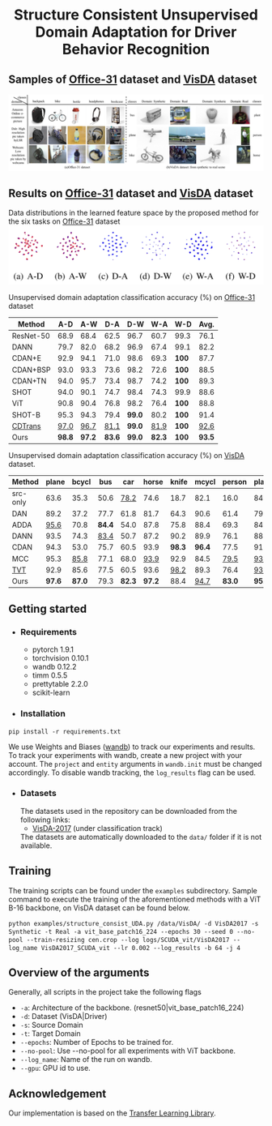 # <div align="center">Structure Consistent Unsupervised Domain Adaptation for Driver Behavior Recognition</div>

## Samples of [Office-31](https://faculty.cc.gatech.edu/~judy/domainadapt/) dataset and [VisDA](https://ai.bu.edu/visda-2017/) dataset
<img src="assets/office31visda1.png">

## Results on [Office-31](https://faculty.cc.gatech.edu/~judy/domainadapt/) dataset and [VisDA](https://ai.bu.edu/visda-2017/) dataset
Data distributions in the learned feature space by the proposed method for the six tasks on [Office-31](https://faculty.cc.gatech.edu/~judy/domainadapt/) dataset
<img src="assets/tsne.png">


Unsupervised domain adaptation classification accuracy (%) on [Office-31](https://faculty.cc.gatech.edu/~judy/domainadapt/) dataset

| Method                      | A-D      | A-W         | D-A         | D-W      | W-A         | W-D     | Avg.        |
| --------------------------- | -------- | ----------- | ----------- | -------- | ----------- | ------- | ----------- |
| ResNet-50                   | 68.9     | 68.4        | 62.5        | 96.7     | 60.7        | 99.3    | 76.1        |
| DANN                        | 79.7     | 82.0        | 68.2        | 96.9     | 67.4        | 99.1    | 82.2        |
| CDAN+E                      | 92.9     | 94.1        | 71.0        | 98.6     | 69.3        | **100** | 87.7        |
| CDAN+BSP                    | 93.0     | 93.3        | 73.6        | 98.2     | 72.6        | **100** | 88.5        |
| CDAN+TN                     | 94.0     | 95.7        | 73.4        | 98.7     | 74.2        | **100** | 89.3        |
| SHOT                        | 94.0     | 90.1        | 74.7        | 98.4     | 74.3        | 99.9    | 88.6        |
| ViT                         | 90.8     | 90.4        | 76.8        | 98.2     | 76.4        | **100** | 88.8        |
| SHOT-B                      | 95.3     | 94.3        | 79.4        | **99.0** | 80.2        | **100** | 91.4        |
| [CDTrans](https://github.com/CDTrans/CDTrans) | <u>97.0  | <u>96.7</u> | <u>81.1</u> | **99.0** | <u>81.9</u> | **100** | <u>92.6</u> |
| Ours                        | **98.8** | **97.2**    | **83.6**      | **99.0** | **82.3**      | **100** | **93.5**    |

Unsupervised domain adaptation classification accuracy (%) on [VisDA](https://ai.bu.edu/visda-2017/) dataset.

| Method           | **plane**     | bcycl | bus  | car  | horse       | knife       | mcycl | person | plant | sktbrd | train | truck       | Avg.        |
| ------------------ | ------------- | -------------- | ------------- | ------------- | -------------- | -------------- | -------------- | --------------- | -------------- | --------------- | -------------- | -------------- | ------------- |
| src-only           | 63.6          | 35.3           | 50.6          | <u>78.2</u> | 74.6           | 18.7           | 82.1           | 16.0            | 84.2           | 35.5            | 77.4           | 4.7            | 56.9          |
| DAN                | 89.2          | 37.2           | 77.7          | 61.8          | 81.7           | 64.3           | 90.6           | 61.4            | 79.9           | 37.7            | 88.1           | 27.4           | 67.2          |
| ADDA               | <u>95.6</u> | 70.8           | **84.4**    | 54.0          | 87.8           | 75.8           | 88.4           | 69.3            | 84.1           | 86.2            | 85.0           | 48.0           | 74.3          |
| DANN               | 93.5          | 74.3           | <u>83.4</u> | 50.7          | 87.2           | 90.2           | 89.9           | 76.1            | 88.1           | 91.4            | 89.7           | 39.8           | 74.9          |
| CDAN               | 94.3          | 53.0           | 75.7          | 60.5          | 93.9           | **98.3**    | **96.4** | 77.5            | 91.6           | 81.8            | 87.4           | 45.2           | 79.6          |
| MCC                | 95.3          | <u>85.8</u> | 77.1          | 68.0          | <u>93.9</u> | 92.9           | 84.5           | <u>79.5</u> | <u>93.6</u>    | <u>93.7</u> | 85.3           | <u>53.8</u> | 80.4          |
| [TVT](https://github.com/uta-smile/TVT) | 92.9          | 85.6           | 77.5          | 60.5          | 93.6           | <u>98.2</u> | 89.3           | 76.4            | <u>93.6</u> | 92.0            | <u>91.7</u> | **55.7** | <u>83.9</u> |
| Ours               | **97.6**    | **87.0** | 79.3          | **82.3**    | **97.2** | 88.4           | <u>94.7</u> | **83.0** | **95.6** | **97.8** | **92.2** | 52.8           | **87.3** |


## Getting started

* ### Requirements
	<ul>
	<li>pytorch 1.9.1</li>
	<li>torchvision 0.10.1</li>
	<li>wandb 0.12.2</li>
	<li>timm 0.5.5</li>
	<li>prettytable 2.2.0</li>
	<li> scikit-learn </li>
	</ul>
* ### Installation
```
pip install -r requirements.txt
```
We use Weights and Biases ([wandb](https://wandb.ai/site)) to track our experiments and results. To track your experiments with wandb, create a new project with your account. The ```project``` and ```entity``` arguments in ```wandb.init``` must be changed accordingly. To disable wandb tracking, the ```log_results``` flag can be used. 

* ### Datasets
   The datasets used in the repository can be downloaded from the following links:
	   <ul>
	   <li>[VisDA-2017](https://github.com/VisionLearningGroup/taskcv-2017-public) (under classification track)</li>
	   </ul>
	The datasets are automatically downloaded to the ```data/``` folder if it is not available.
## Training
The training scripts can be found under the `examples` subdirectory. 
Sample command to execute the training of the aforementioned methods with a ViT B-16 backbone,  on VisDA dataset can be found below. 
```
python examples/structure_consist_UDA.py /data/VisDA/ -d VisDA2017 -s Synthetic -t Real -a vit_base_patch16_224 --epochs 30 --seed 0 --no-pool --train-resizing cen.crop --log logs/SCUDA_vit/VisDA2017 --log_name VisDA2017_SCUDA_vit --lr 0.002 --log_results -b 64 -j 4
```

## Overview of the arguments
Generally, all scripts in the project take the following flags
- `-a`: Architecture of the backbone. (resnet50|vit_base_patch16_224)
- `-d`: Dataset (VisDA|Driver) 
- `-s`: Source Domain
- `-t`: Target Domain
- `--epochs`: Number of Epochs to be trained for.
- `--no-pool`: Use --no-pool for all experiments with ViT backbone.
- `--log_name`: Name of the run on wandb.
- `--gpu`: GPU id to use.

## Acknowledgement
Our implementation is based on the [Transfer Learning Library](https://github.com/thuml/Transfer-Learning-Library).
